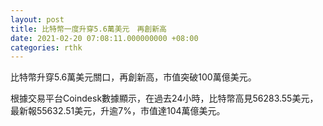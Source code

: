 ```yaml
---
layout: post
title: 比特幣一度升穿5.6萬美元　再創新高
date: 2021-02-20 07:08:11.000000000 +08:00
categories: rthk
---
```


比特幣升穿5.6萬美元關口，再創新高，市值突破100萬億美元。

根據交易平台Coindesk數據顯示，在過去24小時，比特幣高見56283.55美元，最新報55632.51美元，升逾7%，市值達104萬億美元。
